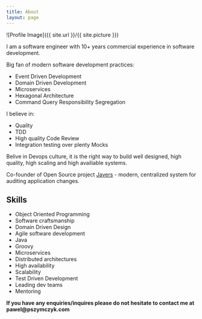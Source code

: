 ```yaml
---
title: About
layout: page
---
```

![Profile Image]({{ site.url }}/{{ site.picture }})

<p>I am a software engineer with 10+ years commercial experience in software development.</p>
<p>Big fan of modern software development practices:
<ul class="skill-list">
	<li>Event Driven Development</li>
	<li>Domain Driven Development</li>
	<li>Microservices</li>
	<li>Hexagonal Architecture</li>
	<li>Command Query Responsibility Segregation</li>
</ul></p>

<p>I believe in:
<ul class="skill-list">
	<li>Quality</li>
	<li>TDD</li>
	<li>High quality Code Review</li>  
	<li>Integration testing over plenty Mocks</li>
</ul></p>

<p>Belive in Devops culture, it is the right way to build well designed, high quality, high scaling and high availiable systems.</p>

<p>Co-founder of Open Source project <a href="https://github.com/javers/javers">Javers</a> - modern,
centralized system for auditing application changes.</p>


<h2>Skills</h2>
<ul class="skill-list">
	<li>Object Oriented Programming</li>
	<li>Software craftsmanship</li>
	<li>Domain Driven Design</li>
	<li>Agile software development</li>
	<li>Java</li>
	<li>Groovy</li>
	<li>Microservices</li>
	<li>Distributed architectures</li>
	<li>High availability</li>
	<li>Scalability</li>
	<li>Test Driven Development</li>
	<li>Leading dev teams</li>
	<li>Mentoring</li>
</ul>

<p><b>If you have any enquiries/inquires please  do not hesitate to contact me at pawel@pszymczyk.com</b></p>
